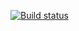 [![Build status](https://ci.appveyor.com/api/projects/status/bxh4eahx7dim601v?svg=true)](https://ci.appveyor.com/project/ValeriaOreshko/carddelivery)
